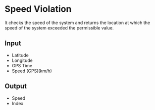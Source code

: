 # Speed Violation
It checks the speed of the system and returns the location at which the speed
of the system exceeded the permissible value.

 ## Input
 
-   Latitude
-   Longitude
-   GPS Time
-   Speed (GPS)(km/h)

 ## Output
 
-   Speed
-   Index

